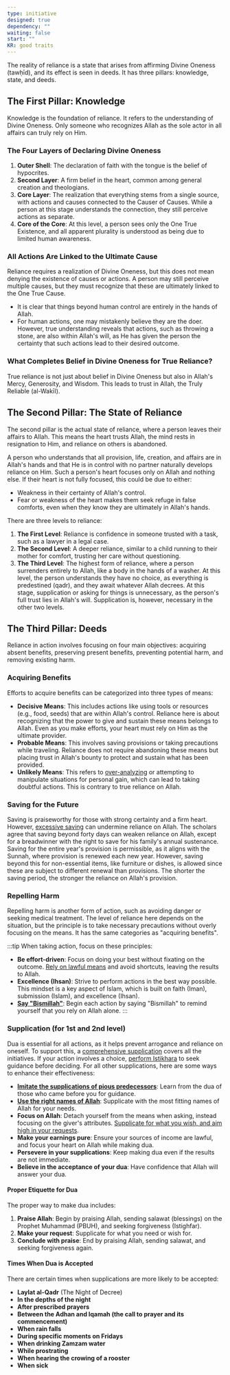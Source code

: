 ```yaml
---
type: initiative
designed: true
dependency: ""
waiting: false
start: ""
KR: good traits
---
```


The reality of reliance is a state that arises from affirming Divine Oneness (tawḥīd), and its effect is seen in deeds. It has three pillars: knowledge, state, and deeds.

## The First Pillar: Knowledge

Knowledge is the foundation of reliance. It refers to the understanding of Divine Oneness. Only someone who recognizes Allah as the sole actor in all affairs can truly rely on Him.

### The Four Layers of Declaring Divine Oneness

1. **Outer Shell**: The declaration of faith with the tongue is the belief of hypocrites.
2. **Second Layer**: A firm belief in the heart, common among general creation and theologians.
3. **Core Layer**: The realization that everything stems from a single source, with actions and causes connected to the Causer of Causes. While a person at this stage understands the connection, they still perceive actions as separate.
4. **Core of the Core**: At this level, a person sees only the One True Existence, and all apparent plurality is understood as being due to limited human awareness.

### All Actions Are Linked to the Ultimate Cause

Reliance requires a realization of Divine Oneness, but this does not mean denying the existence of causes or actions. A person may still perceive multiple causes, but they must recognize that these are ultimately linked to the One True Cause.

* It is clear that things beyond human control are entirely in the hands of Allah.
* For human actions, one may mistakenly believe they are the doer. However, true understanding reveals that actions, such as throwing a stone, are also within Allah's will, as He has given the person the certainty that such actions lead to their desired outcome.

### What Completes Belief in Divine Oneness for True Reliance?

True reliance is not just about belief in Divine Oneness but also in Allah's Mercy, Generosity, and Wisdom. This leads to trust in Allah, the Truly Reliable (al-Wakīl).

## The Second Pillar: The State of Reliance

The second pillar is the actual state of reliance, where a person leaves their affairs to Allah. This means the heart trusts Allah, the mind rests in resignation to Him, and reliance on others is abandoned.

A person who understands that all provision, life, creation, and affairs are in Allah's hands and that He is in control with no partner naturally develops reliance on Him. Such a person's heart focuses only on Allah and nothing else. If their heart is not fully focused, this could be due to either:

* Weakness in their certainty of Allah's control.
* Fear or weakness of the heart makes them seek refuge in false comforts, even when they know they are ultimately in Allah's hands.

There are three levels to reliance:

1. **The First Level**: Reliance is confidence in someone trusted with a task, such as a lawyer in a legal case.
2. **The Second Level**: A deeper reliance, similar to a child running to their mother for comfort, trusting her care without questioning.
3. **The Third Level**: The highest form of reliance, where a person surrenders entirely to Allah, like a body in the hands of a washer. At this level, the person understands they have no choice, as everything is predestined (qadr), and they await whatever Allah decrees. At this stage, supplication or asking for things is unnecessary, as the person's full trust lies in Allah's will. Supplication is, however, necessary in the other two levels.

## The Third Pillar: Deeds

Reliance in action involves focusing on four main objectives: acquiring absent benefits, preserving present benefits, preventing potential harm, and removing existing harm.

### Acquiring Benefits

Efforts to acquire benefits can be categorized into three types of means:

* **Decisive Means**: This includes actions like using tools or resources (e.g., food, seeds) that are within Allah's control. Reliance here is about recognizing that the power to give and sustain these means belongs to Allah. Even as you make efforts, your heart must rely on Him as the ultimate provider.
* **Probable Means**: This involves saving provisions or taking precautions while traveling. Reliance does not require abandoning these means but placing trust in Allah's bounty to protect and sustain what has been provided.
* **Unlikely Means**: This refers to [over-analyzing](docs/sidebar1/Processes/Small%20hopes%20when%20planning%20and%20saving.md) or attempting to manipulate situations for personal gain, which can lead to taking doubtful actions. This is contrary to true reliance on Allah.

### Saving for the Future

Saving is praiseworthy for those with strong certainty and a firm heart. However, [excessive saving](docs/sidebar1/Processes/Small%20hopes%20when%20planning%20and%20saving.md) can undermine reliance on Allah. The scholars agree that saving beyond forty days can weaken reliance on Allah, except for a breadwinner with the right to save for his family's annual sustenance. Saving for the entire year's provision is permissible, as it aligns with the Sunnah, where provision is renewed each new year. However, saving beyond this for non-essential items, like furniture or dishes, is allowed since these are subject to different renewal than provisions. The shorter the saving period, the stronger the reliance on Allah's provision.

### Repelling Harm

Repelling harm is another form of action, such as avoiding danger or seeking medical treatment. The level of reliance here depends on the situation, but the principle is to take necessary precautions without overly focusing on the means. It has the same categories as "acquiring benefits".

:::tip When taking action, focus on these principles:

* **Be effort-driven**: Focus on doing your best without fixating on the outcome. [Rely on lawful means](docs/sidebar1/Processes/Disregard%20prohibited%20and%20doubtful%20matters.md) and avoid shortcuts, leaving the results to Allah.
* **Excellence (Ihsan)**: Strive to perform actions in the best way possible. This mindset is a key aspect of Islam, which is built on faith (Iman), submission (Islam), and excellence (Ihsan).
* [**Say "Bismillah"**](docs/sidebar1/Processes/Renew%20your%20intentions%20and%20say%20basmalla.md): Begin each action by saying "Bismillah" to remind yourself that you rely on Allah alone.
:::

### Supplication (for 1st and 2nd level)

Dua is essential for all actions, as it helps prevent arrogance and reliance on oneself. To support this, a [comprehensive supplication](docs/sidebar1/Processes/Initiatives%20supplication.md) covers all the initiatives. If your action involves a choice, [perform Istikhara](docs/sidebar1/Processes/Make%20istikhara%20when%20choosing.md) to seek guidance before deciding. For all other supplications, here are some ways to enhance their effectiveness:

* [**Imitate the supplications of pious predecessors**](docs/sidebar1/Processes/Supplicate%20with%20predecessors'%20supplications.md): Learn from the dua of those who came before you for guidance.
* [**Use the right names of Allah**](docs/sidebar1/Processes/Supplicate%20with%20the%20right%20names.md): Supplicate with the most fitting names of Allah for your needs.
* **Focus on Allah**: Detach yourself from the means when asking, instead focusing on the giver's attributes. [Supplicate for what you wish, and aim high in your requests](docs/sidebar1/Processes/Supplicate%20for%20what%20you%20wish%20and%20aim%20high.md).
* **Make your earnings pure**: Ensure your sources of income are lawful, and focus your heart on Allah while making dua.
* **Persevere in your supplications**: Keep making dua even if the results are not immediate.
* **Believe in the acceptance of your dua**: Have confidence that Allah will answer your dua.

#### Proper Etiquette for Dua

The proper way to make dua includes:

1. **Praise Allah**: Begin by praising Allah, sending salawat (blessings) on the Prophet Muhammad (PBUH), and seeking forgiveness (Istighfar).
2. **Make your request**: Supplicate for what you need or wish for.
3. **Conclude with praise**: End by praising Allah, sending salawat, and seeking forgiveness again.

#### Times When Dua is Accepted

There are certain times when supplications are more likely to be accepted:

* **Laylat al-Qadr** (The Night of Decree)
* **In the depths of the night**
* **After prescribed prayers**
* **Between the Adhan and Iqamah (the call to prayer and its commencement)**
* **When rain falls**
* **During specific moments on Fridays**
* **When drinking Zamzam water**
* **While prostrating**
* **When hearing the crowing of a rooster**
* **When sick**
